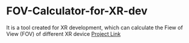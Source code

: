 # FOV-Calculator-for-XR-dev
 It is a tool created for XR development, which can calculate the Fiew of View (FOV) of different XR device
[Project Link](https://yuanfang313.github.io/FOV-Calculator-for-XR-dev/)
